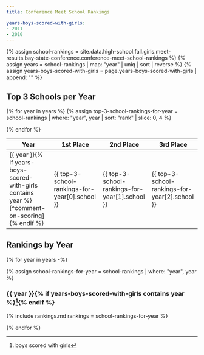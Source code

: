 ```yaml
---
title: Conference Meet School Rankings

years-boys-scored-with-girls:
- 2011
- 2010
---
```


<style type="text/css">
  .page__content table p, .page__content ul p {
    margin-bottom: 0em;
  }
</style>

[^comment-on-scoring]: boys scored with girls

{% assign school-rankings = site.data.high-school.fall.girls.meet-results.bay-state-conference.conference-meet-school-rankings %}
{% assign years = school-rankings | map: "year" | uniq | sort | reverse %}
{% assign years-boys-scored-with-girls = page.years-boys-scored-with-girls | append: "" %}

## Top 3 Schools per Year

<table>
<thead>
<tr>
  <th>Year</th>
  <th>1st Place</th>
  <th>2nd Place</th>
  <th>3rd Place</th>
</tr>
</thead>
<tbody>

{% for year in years %}
{% assign top-3-school-rankings-for-year = school-rankings | where: "year", year | sort: "rank" | slice: 0, 4 %}
<tr>
  <td markdown="1">
  {{ year }}{% if years-boys-scored-with-girls contains year %}[^comment-on-scoring]{% endif %}
  </td>
  <td>{{ top-3-school-rankings-for-year[0].school }}</td>
  <td>{{ top-3-school-rankings-for-year[1].school }}</td>
  <td>{{ top-3-school-rankings-for-year[2].school }}</td>
</tr>
{% endfor %}
</tbody>
</table>

## Rankings by Year

{% for year in years -%}

{% assign school-rankings-for-year = school-rankings | where: "year", year %}

### {{ year }}{% if years-boys-scored-with-girls contains year %}[^comment-on-scoring]{% endif %}

{% include rankings.md
  rankings = school-rankings-for-year %}

{% endfor %}
